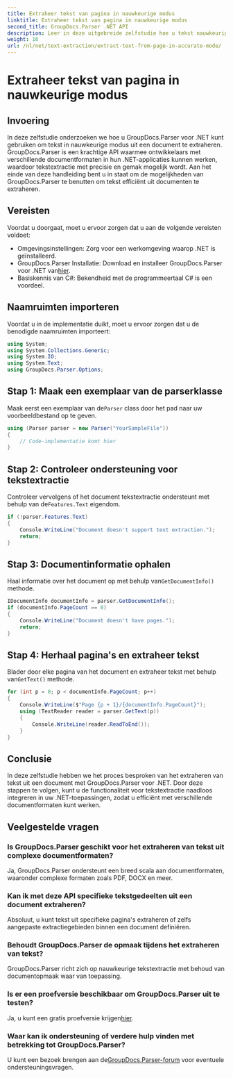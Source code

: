 ```yaml
---
title: Extraheer tekst van pagina in nauwkeurige modus
linktitle: Extraheer tekst van pagina in nauwkeurige modus
second_title: GroupDocs.Parser .NET API
description: Leer in deze uitgebreide zelfstudie hoe u tekst nauwkeurig uit documenten kunt extraheren met GroupDocs.Parser voor .NET.
weight: 16
url: /nl/net/text-extraction/extract-text-from-page-in-accurate-mode/
---
```


# Extraheer tekst van pagina in nauwkeurige modus

## Invoering
In deze zelfstudie onderzoeken we hoe u GroupDocs.Parser voor .NET kunt gebruiken om tekst in nauwkeurige modus uit een document te extraheren. GroupDocs.Parser is een krachtige API waarmee ontwikkelaars met verschillende documentformaten in hun .NET-applicaties kunnen werken, waardoor tekstextractie met precisie en gemak mogelijk wordt. Aan het einde van deze handleiding bent u in staat om de mogelijkheden van GroupDocs.Parser te benutten om tekst efficiënt uit documenten te extraheren.
## Vereisten
Voordat u doorgaat, moet u ervoor zorgen dat u aan de volgende vereisten voldoet:
- Omgevingsinstellingen: Zorg voor een werkomgeving waarop .NET is geïnstalleerd.
-  GroupDocs.Parser Installatie: Download en installeer GroupDocs.Parser voor .NET van[hier](https://releases.groupdocs.com/parser/net/).
- Basiskennis van C#: Bekendheid met de programmeertaal C# is een voordeel.
## Naamruimten importeren
Voordat u in de implementatie duikt, moet u ervoor zorgen dat u de benodigde naamruimten importeert:
```csharp
using System;
using System.Collections.Generic;
using System.IO;
using System.Text;
using GroupDocs.Parser.Options;
```
## Stap 1: Maak een exemplaar van de parserklasse
 Maak eerst een exemplaar van de`Parser` class door het pad naar uw voorbeeldbestand op te geven.
```csharp
using (Parser parser = new Parser("YourSampleFile"))
{
    // Code-implementatie komt hier
}
```
## Stap 2: Controleer ondersteuning voor tekstextractie
 Controleer vervolgens of het document tekstextractie ondersteunt met behulp van de`Features.Text` eigendom.
```csharp
if (!parser.Features.Text)
{
    Console.WriteLine("Document doesn't support text extraction.");
    return;
}
```
## Stap 3: Documentinformatie ophalen
 Haal informatie over het document op met behulp van`GetDocumentInfo()` methode.
```csharp
IDocumentInfo documentInfo = parser.GetDocumentInfo();
if (documentInfo.PageCount == 0)
{
    Console.WriteLine("Document doesn't have pages.");
    return;
}
```
## Stap 4: Herhaal pagina's en extraheer tekst
 Blader door elke pagina van het document en extraheer tekst met behulp van`GetText()` methode.
```csharp
for (int p = 0; p < documentInfo.PageCount; p++)
{
    Console.WriteLine($"Page {p + 1}/{documentInfo.PageCount}");
    using (TextReader reader = parser.GetText(p))
    {
        Console.WriteLine(reader.ReadToEnd());
    }
}
```
## Conclusie
In deze zelfstudie hebben we het proces besproken van het extraheren van tekst uit een document met GroupDocs.Parser voor .NET. Door deze stappen te volgen, kunt u de functionaliteit voor tekstextractie naadloos integreren in uw .NET-toepassingen, zodat u efficiënt met verschillende documentformaten kunt werken.

## Veelgestelde vragen
### Is GroupDocs.Parser geschikt voor het extraheren van tekst uit complexe documentformaten?
Ja, GroupDocs.Parser ondersteunt een breed scala aan documentformaten, waaronder complexe formaten zoals PDF, DOCX en meer.
### Kan ik met deze API specifieke tekstgedeelten uit een document extraheren?
Absoluut, u kunt tekst uit specifieke pagina's extraheren of zelfs aangepaste extractiegebieden binnen een document definiëren.
### Behoudt GroupDocs.Parser de opmaak tijdens het extraheren van tekst?
GroupDocs.Parser richt zich op nauwkeurige tekstextractie met behoud van documentopmaak waar van toepassing.
### Is er een proefversie beschikbaar om GroupDocs.Parser uit te testen?
 Ja, u kunt een gratis proefversie krijgen[hier](https://releases.groupdocs.com/).
### Waar kan ik ondersteuning of verdere hulp vinden met betrekking tot GroupDocs.Parser?
 U kunt een bezoek brengen aan de[GroupDocs.Parser-forum](https://forum.groupdocs.com/c/parser/17) voor eventuele ondersteuningsvragen.
